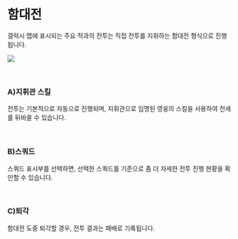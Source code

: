 # 함대전

 갤럭시 맵에 표시되는 주요 적과의 전투는 직접 전투를 지휘하는 함대전 형식으로 진행됩니다.

![](http://astrokings.s3.amazonaws.com/html/img/help/503_001fleetbattle.JPG)

<br>

### A)지휘관 스킬

 전투는 기본적으로 자동으로 진행되며, 지휘관으로 임명된 영웅의 스킬을 사용하여 전세를 뒤바꿀 수 있습니다.

<br>

### B)스쿼드

 스쿼드 표시부를 선택하면, 선택한 스쿼드를 기준으로 좀 더 자세한 전투 진행 현황을 확인할 수 있습니다.

<br>

### C)퇴각

 함대전 도중 퇴각할 경우, 전투 결과는 패배로 기록됩니다.